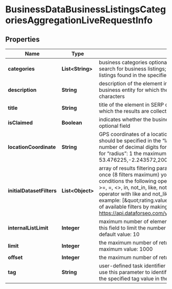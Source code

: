 

# BusinessDataBusinessListingsCategoriesAggregationLiveRequestInfo


## Properties

| Name | Type | Description | Notes |
|------------ | ------------- | ------------- | -------------|
|**categories** | **List&lt;String&gt;** | business categories optional field the categories you specify are used to search for business listings; if you don’t use this field, we will return business listings found in the specified location; you can specify up to 10 categories |  [optional] |
|**description** | **String** | description of the element in SERP optional field the description of the business entity for which the results are collected; can contain up to 200 characters |  [optional] |
|**title** | **String** | title of the element in SERP optional field the name of the business entity for which the results are collected; can contain up to 200 characters |  [optional] |
|**isClaimed** | **Boolean** | indicates whether the business is verified by its owner on Google Maps optional field |  [optional] |
|**locationCoordinate** | **String** | GPS coordinates of a location optional field location_coordinate parameter should be specified in the “latitude,longitude,radius” format the maximum number of decimal digits for “latitude” and “longitude”: 7 the minimum value for “radius”: 1 the maximum value for “radius”: 100000 example: 53.476225,-2.243572,200 |  [optional] |
|**initialDatasetFilters** | **List&lt;Object&gt;** | array of results filtering parameters optional field you can add several filters at once (8 filters maximum) you should set a logical operator and, or between the conditions the following operators are supported: regex, not_regex, &lt;, &lt;&#x3D;, &gt;, &gt;&#x3D;, &#x3D;, &lt;&gt;, in, not_in, like, not_like, match, not_match you can use the % operator with like and not_like to match any string of zero or more characters example: [\&quot;rating.value\&quot;,\&quot;&gt;\&quot;,3] you can receive the list of available filters by making a separate request to https://api.dataforseo.com/v3/business_data/business_listings/available_filters |  [optional] |
|**internalListLimit** | **Integer** | maximum number of elements within internal arrays optional field you can use this field to limit the number of elements within the aggregated categories default value: 10 |  [optional] |
|**limit** | **Integer** | the maximum number of returned businesses optional field default value: 100 maximum value: 1000 |  [optional] |
|**offset** | **Integer** | the maximum number of returned businesses optional field |  [optional] |
|**tag** | **String** | user-defined task identifier optional field the character limit is 255 you can use this parameter to identify the task and match it with the result you will find the specified tag value in the data object of the response |  [optional] |



